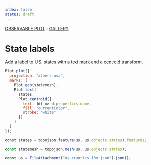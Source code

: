 ```yaml
---
index: false
status: draft
---
```


<div style="color: grey; font: 13px/25.5px var(--sans-serif); text-transform: uppercase;"><h1 style="display: none;">Plot: State labels</h1><a href="/plot">Observable Plot</a> › <a href="/@observablehq/plot-gallery">Gallery</a></div>

# State labels

Add a label to U.S. states with a [text mark](https://observablehq.com/plot/marks/text) and a [centroid](https://observablehq.com/plot/transforms/centroid) transform.

```js echo
Plot.plot({
  projection: "albers-usa",
  marks: [
    Plot.geo(statemesh),
    Plot.text(
      states,
      Plot.centroid({
        text: (d) => d.properties.name,
        fill: "currentColor",
        stroke: "white"
      })
    )
  ]
});
```

```js echo
const states = topojson.feature(us, us.objects.states).features;
```

```js echo
const statemesh = topojson.mesh(us, us.objects.states);
```

```js echo
const us = FileAttachment("us-counties-10m.json").json();
```
